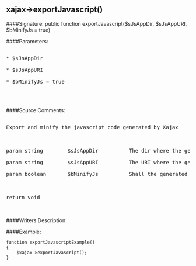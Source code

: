 ## xajax->exportJavascript()

####Signature: public function exportJavascript($sJsAppDir, $sJsAppURI, $bMinifyJs = true)

####Parameters:
<pre>

* $sJsAppDir

* $sJsAppURI

* $bMinifyJs = true



</pre>
####Source Comments:
<pre>

Export and minify the javascript code generated by Xajax



param string		$sJsAppDir			The dir where the generated file will be located

param string		$sJsAppURI			The URI where the generated file will be located

param boolean		$bMinifyJs			Shall the generated file also be minified



return void


</pre>
####Writers Description:


####Example:
```
function exportJavascriptExample()
{
	$xajax->exportJavascript();
}
```